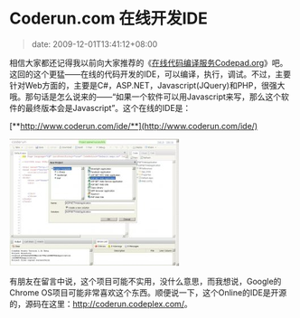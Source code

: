 # Coderun.com 在线开发IDE
>date: 2009-12-01T13:41:12+08:00


相信大家都还记得我以前向大家推荐的《[在线代码编译服务Codepad.org](/2009/%E5%9C%A8%E7%BA%BF%E4%BB%A3%E7%A0%81%E7%BC%96%E8%AF%91%E6%9C%8D%E5%8A%A1Codepad.org.md)》吧。这回的这个更猛——在线的代码开发的IDE，可以编译，执行，调试。不过，主要针对Web方面的，主要是C#，ASP.NET，Javascript(JQuery)和PHP，很强大哦。那句话是怎么说来的——“如果一个软件可以用Javascript来写，那么这个软件的最终版本会是Javascript”。这个在线的IDE是：


[**http://www.coderun.com/ide/**](http://www.coderun.com/ide/)


[![Coderun.com 在线开发IDE（点击看大图）](/assets/images/coolshell.cn/wp-content/uploads/2009/11/coderun.ide_-300x225.jpg "Coderun.com 在线开发IDE（点击看大图）")](https://coolshell.cn/wp-content/uploads/2009/11/coderun.ide_.jpg)


有朋友在留言中说，这个项目可能不实用，没什么意思，而我想说，Google的Chrome OS项目可能非常喜欢这个东西。顺便说一下，这个Online的IDE是开源的，源码在这里：<http://coderun.codeplex.com/>。 



